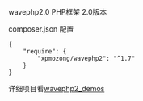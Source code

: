 wavephp2.0 PHP框架 2.0版本

composer.json 配置

    {
        "require": {
            "xpmozong/wavephp2": "^1.7"
        }
    }


详细项目看<a href="https://github.com/xpmozong/wavephp2_demos">wavephp2_demos</a> 